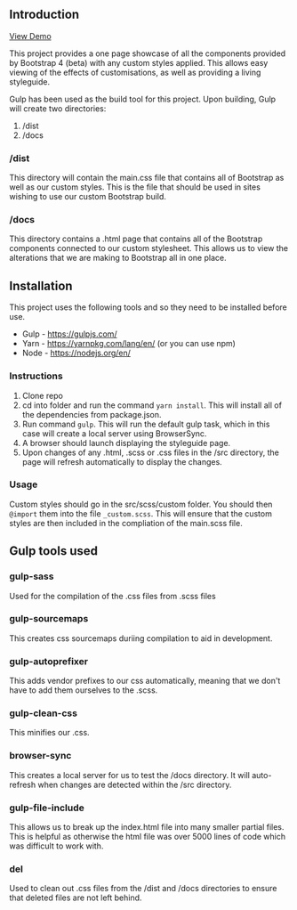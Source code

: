 Introduction
-----

[View Demo](https://dgittings.github.io/bootstrap-styleguide)

This project provides a one page showcase of all the components provided by Bootstrap 4 (beta) with any custom styles applied. This allows easy viewing of the effects of customisations, as well as providing a living styleguide.

Gulp has been used as the build tool for this project. Upon building, Gulp will create two directories:
1. /dist
2. /docs

### /dist
This directory will contain the main.css file that contains all of Bootstrap as well as our custom styles. This is the file that should be used in sites wishing to use our custom Bootstrap build.

### /docs
This directory contains a .html page that contains all of the Bootstrap components connected to our custom stylesheet. This allows us to view the alterations that we are making to Bootstrap all in one place.

Installation
----
This project uses the following tools and so they need to be installed before use.

* Gulp - https://gulpjs.com/
* Yarn - https://yarnpkg.com/lang/en/ (or you can use npm)
* Node - https://nodejs.org/en/

### Instructions
1. Clone repo
2. cd into folder and run the command ```yarn install```. This will install all of the dependencies from package.json.
3. Run command ```gulp```. This will run the default gulp task, which in this case will create a local server using BrowserSync.
4. A browser should launch displaying the styleguide page.
5. Upon changes of any .html, .scss or .css files in the /src directory, the page will refresh automatically to display the changes.

### Usage
Custom styles should go in the src/scss/custom folder. You should then ```@import``` them into the file ```_custom.scss```. This will ensure that the custom styles are then included in the compliation of the main.scss file.

Gulp tools used
---
### gulp-sass
Used for the compilation of the .css files from .scss files

### gulp-sourcemaps
This creates css sourcemaps duriing compilation to aid in development.

### gulp-autoprefixer
This adds vendor prefixes to our css automatically, meaning that we don't have to add them ourselves to the .scss.

### gulp-clean-css
This minifies our .css.

### browser-sync
This creates a local server for us to test the /docs directory. It will auto-refresh when changes are detected within the /src directory.

### gulp-file-include
This allows us to break up the index.html file into many smaller partial files. This is helpful as otherwise the html file was over 5000 lines of code which was difficult to work with.

### del
Used to clean out .css files from the /dist and /docs directories to ensure that deleted files are not left behind.
